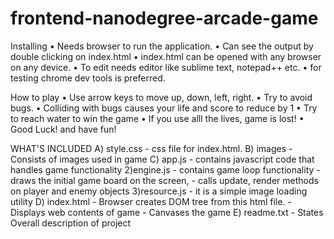 frontend-nanodegree-arcade-game
===============================
Installing
	•	Needs browser to run the application.
	•	Can see the output by double clicking on index.html
	•	index.html can be opened with any browser on any device.
	•	To edit needs editor like sublime text, notepad++ etc.
	•	for testing chrome dev tools is preferred.


How to play
	•	Use arrow keys to move up, down, left, right.
	•	Try to avoid bugs.
	•	Colliding with bugs causes your life and score to reduce by 1
	•	Try to reach water to win the game
	•	If you use alll the lives, game is lost!
	•	Good Luck! and have fun!


WHAT'S INCLUDED
A)  style.css - css file for index.html.
B) images - Consists of images used in game
C) app.js - contains javascript code that handles game functionality 2)engine.js - contains game loop  functionality - draws the initial game board on the screen, - calls update, render methods on player and enemy objects 3)resource.js - it is a simple image loading utility
D) index.html - Browser creates DOM tree from this html file. - Displays web contents of game - Canvases the game
E) readme.txt - States Overall description of project
